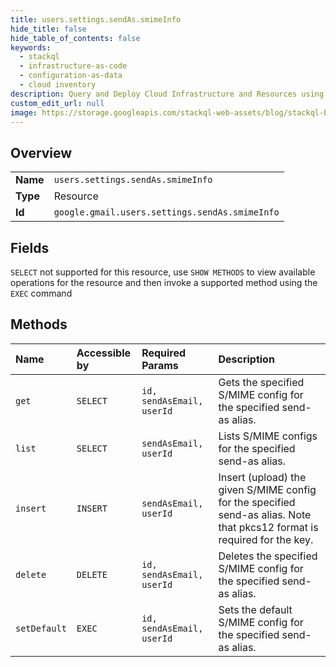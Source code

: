 ```yaml
---
title: users.settings.sendAs.smimeInfo
hide_title: false
hide_table_of_contents: false
keywords:
  - stackql
  - infrastructure-as-code
  - configuration-as-data
  - cloud inventory
description: Query and Deploy Cloud Infrastructure and Resources using SQL
custom_edit_url: null
image: https://storage.googleapis.com/stackql-web-assets/blog/stackql-blog-post-featured-image.png
---
```

  
    

## Overview
<table><tbody>
<tr><td><b>Name</b></td><td><code>users.settings.sendAs.smimeInfo</code></td></tr>
<tr><td><b>Type</b></td><td>Resource</td></tr>
<tr><td><b>Id</b></td><td><code>google.gmail.users.settings.sendAs.smimeInfo</code></td></tr>
</tbody></table>

## Fields
`SELECT` not supported for this resource, use `SHOW METHODS` to view available operations for the resource and then invoke a supported method using the `EXEC` command  
## Methods
| Name | Accessible by | Required Params | Description |
|:-----|:--------------|:----------------|:------------|
| `get` | `SELECT` | `id, sendAsEmail, userId` | Gets the specified S/MIME config for the specified send-as alias. |
| `list` | `SELECT` | `sendAsEmail, userId` | Lists S/MIME configs for the specified send-as alias. |
| `insert` | `INSERT` | `sendAsEmail, userId` | Insert (upload) the given S/MIME config for the specified send-as alias. Note that pkcs12 format is required for the key. |
| `delete` | `DELETE` | `id, sendAsEmail, userId` | Deletes the specified S/MIME config for the specified send-as alias. |
| `setDefault` | `EXEC` | `id, sendAsEmail, userId` | Sets the default S/MIME config for the specified send-as alias. |
